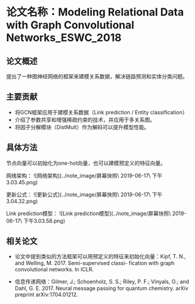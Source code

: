 # 论文名称：Modeling Relational Data with Graph Convolutional Networks_ESWC_2018

## 论文概述

提出了一种图神经网络的框架来建模关系数据，解决链路预测和实体分类问题。

## 主要贡献

- 将GCN框架应用于建模关系数据（Link prediction / Entity classification）
- 介绍了参数共享和增强稀疏约束的技术，并应用于多关系图。
- 将因子分解模块（DistMult）作为解码可以提升模型性能。


## 具体方法

节点向量可以初始化为one-hot向量，也可以建模预定义的特征向量。

网络架构：
![网络架构](../note_image/屏幕快照\ 2019-06-17\ 下午3.03.45.png)

更新公式：
![更新公式](../note_image/屏幕快照\ 2019-06-17\ 下午3.04.32.png)

Link prediction模型：
![Link prediction模型](../note_image/屏幕快照\ 2019-06-17\ 下午3.03.58.png)

## 相关论文

- 论文中提到类似的方法框架可以用预定义的特征来初始化向量：Kipf, T. N., and Welling, M. 2017. Semi-supervised classi- fication with graph convolutional networks. In ICLR.

- 信息传递网络：Gilmer, J.; Schoenholz, S. S.; Riley, P. F.; Vinyals, O.; and Dahl, G. E. 2017. Neural message passing for quantum chemistry. arXiv preprint arXiv:1704.01212.


















